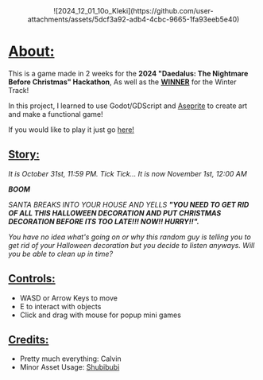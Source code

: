 <div style="text-align: center;">
![2024_12_01_10o_Kleki](https://github.com/user-attachments/assets/5dcf3a92-adb4-4cbc-9665-1fa93eeb5e40)
</div>

<h1><ins>About:</ins></h1>
<p>This is a game made in 2 weeks for the <strong>2024 "Daedalus: The Nightmare Before Christmas" Hackathon</strong>, As well as the <ins><strong>WINNER</strong></ins> for the Winter Track!</p>
<p>In this project, I learned to use <ins></ins>Godot/GDScript</ins> and <ins>Aseprite</ins> to create art and make a functional game!</p>
<p>If you would like to play it just go <a href="https://mrcookienub.itch.io/christmas-rush">here!</a></p>



<h2><ins><strong>Story:</strong></ins></h2>
<p><em>It is October 31st, 11:59 PM. Tick Tick... It is now November 1st, 12:00 AM</em></p>
<p><strong><em>BOOM</em></strong></p>
<p><em>SANTA BREAKS INTO YOUR HOUSE AND YELLS <strong>"YOU NEED TO GET RID OF ALL THIS HALLOWEEN DECORATION AND PUT CHRISTMAS DECORATION BEFORE ITS TOO LATE!!! NOW!! HURRY!!".</strong></em></p>
<p><em>You have no idea what's going on or why this random guy is telling you to get rid of your Halloween decoration but you decide to listen anyways. Will you be able to clean up in time?</em></p>
<h2><ins><strong>Controls:</strong></ins></h2>
<ul>
  <li> WASD or Arrow Keys to move </li>
  <li> E to interact with objects </li>
  <li> Click and drag with mouse for popup mini games </li>
</ul>
<h2><ins><strong>Credits:</strong></ins></h2>
<ul>
  <li>Pretty much everything: Calvin </li>
  <li>Minor Asset Usage: <a href="https://shubibubi.itch.io"> Shubibubi</a> </li>
</ul>

